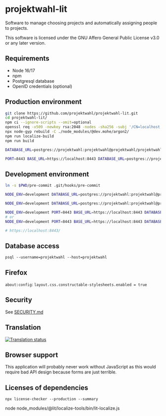 <!--
/*
projektwahl-lit is a software to manage choosing projects and automatically assigning people to projects.
Copyright (C) 2021 Moritz Hedtke

This program is free software: you can redistribute it and/or modify
it under the terms of the GNU Affero General Public License as published
by the Free Software Foundation, either version 3 of the License, or
(at your option) any later version.

This program is distributed in the hope that it will be useful,
but WITHOUT ANY WARRANTY; without even the implied warranty of
MERCHANTABILITY or FITNESS FOR A PARTICULAR PURPOSE. See the
GNU Affero General Public License for more details.

You should have received a copy of the GNU Affero General Public License
along with this program. If not, see https://www.gnu.org/licenses/.
*/
/*!
https://github.com/projektwahl/projektwahl-lit
SPDX-License-Identifier: AGPL-3.0-or-later
SPDX-FileCopyrightText: 2021 Moritz Hedtke <Moritz.Hedtke@t-online.de>
*/
-->

# projektwahl-lit

Software to manage choosing projects and automatically assigning people to projects.

This software is licensed under the GNU Affero General Public License v3.0 or any later version.

## Requirements

- Node 16/17
- npm
- Postgresql database
- OpenID credentials (optional)

## Production environment

```bash
git clone https://github.com/projektwahl/projektwahl-lit.git
cd projektwahl-lit/
npm ci --ignore-scripts --omit=optional
openssl req -x509 -newkey rsa:2048 -nodes -sha256 -subj '/CN=localhost' -keyout key.pem -out cert.pem
npx node-gyp rebuild -C ./node_modules/@dev.mohe/argon2/
npm run localize-build
npm run build

DATABASE_URL=postgres://projektwahl:projektwahl@projektwahl/projektwahl node --enable-source-maps dist/setup.cjs

PORT=8443 BASE_URL=https://localhost:8443 DATABASE_URL=postgres://projektwahl:projektwahl@projektwahl/projektwahl CREDENTIALS_DIRECTORY=$PWD node  --enable-source-maps dist/server.cjs

```

## Development environment

```bash
ln -s $PWD/pre-commit .git/hooks/pre-commit

NODE_ENV=development DATABASE_URL=postgres://projektwahl:projektwahl@projektwahl/projektwahl DATABASE_HOST=projektwahl npm run setup

NODE_ENV=development DATABASE_URL=postgres://projektwahl:projektwahl@projektwahl/projektwahl DATABASE_HOST=projektwahl npm run evaluate

NODE_ENV=development PORT=8443 BASE_URL=https://localhost:8443 DATABASE_URL=postgres://projektwahl:projektwahl@projektwahl/projektwahl DATABASE_HOST=projektwahl OPENID_URL=openid_url CLIENT_ID=client_id CLIENT_SECRET=secret CREDENTIALS_DIRECTORY=$PWD npm run server
# or
NODE_ENV=development PORT=8443 BASE_URL=https://localhost:8443 DATABASE_URL=postgres://projektwahl:projektwahl@projektwahl/projektwahl DATABASE_HOST=projektwahl CREDENTIALS_DIRECTORY=$PWD npm run server

# https://localhost:8443/
```

## Database access

```
psql --username=projektwahl --host=projektwahl
```

## Firefox

`about:config`: `layout.css.constructable-stylesheets.enabled = true`

## Security

See [SECURITY.md](SECURITY.md)

## Translation

<a href="https://weblate.selfmade4u.de/engage/projektwahl/">
<img src="https://weblate.selfmade4u.de/widgets/projektwahl/-/open-graph.png" alt="Translation status" />
</a>

## Browser support

This application will probably never work without JavaScript as this would require bad API design because forms are just terrible.

## Licenses of dependencies

```
npx license-checker --production --summary
```

node node_modules/@lit/localize-tools/bin/lit-localize.js
